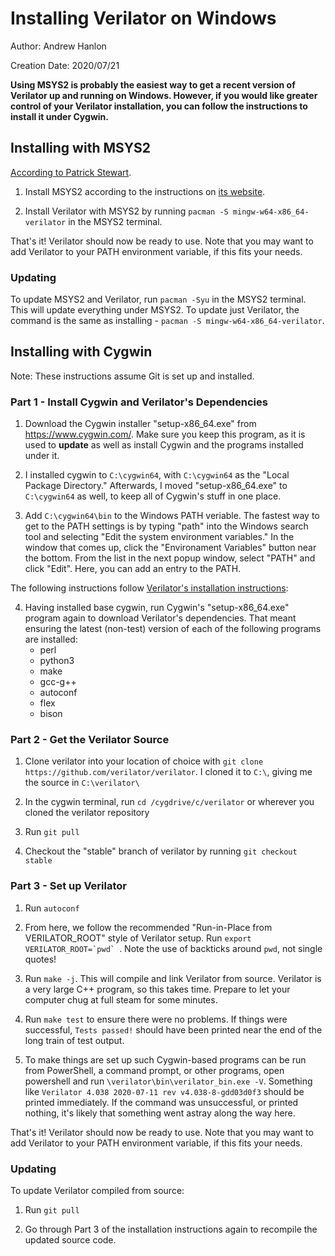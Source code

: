 # Installing Verilator on Windows

Author: Andrew Hanlon

Creation Date: 2020/07/21

**Using MSYS2 is probably the easiest way to get a recent version of Verilator up and running on Windows. However, if you would like greater control of your Verilator installation, you can follow the instructions to install it under Cygwin.**

## Installing with MSYS2

[According to Patrick Stewart](https://www.veripool.org/boards/2/topics/1892-Verilator-Dose-verilator-can-run-in-windows-?r=2118-Verilator-RE-Dose-verilator-can-run-in-windows-#message-2118).

1. Install MSYS2 according to the instructions on [its website](https://www.msys2.org/).

2. Install Verilator with MSYS2 by running ```pacman -S mingw-w64-x86_64-verilator``` in the MSYS2  terminal.

That's it! Verilator should now be ready to use. Note that you may want to add Verilator to your PATH environment variable, if this fits your needs.

### Updating

To update MSYS2 and Verilator, run ```pacman -Syu``` in the MSYS2 terminal. This will update everything under MSYS2. To update just Verilator, the command is the same as installing - ```pacman -S mingw-w64-x86_64-verilator```.

## Installing with Cygwin

Note: These instructions assume Git is set up and installed.

### Part 1 - Install Cygwin and Verilator's Dependencies

1. Download the Cygwin installer "setup-x86_64.exe" from https://www.cygwin.com/. Make sure you keep this program, as it is used to **update** as well as install Cygwin and the programs installed under it.

2. I installed cygwin to ```C:\cygwin64```, with ```C:\cygwin64``` as the "Local Package Directory." Afterwards, I moved "setup-x86_64.exe" to ```C:\cygwin64``` as well, to keep all of Cygwin's stuff in one place.

3. Add ```C:\cygwin64\bin``` to the Windows PATH veriable. The fastest way to get to the PATH settings is by typing "path" into the Windows search tool and selecting "Edit the system environment variables." In the window that comes up, click the "Environament Variables" button near the bottom. From the list in the next popup window, select "PATH" and click "Edit". Here, you can add an entry to the PATH.

The following instructions follow [Verilator's installation instructions](https://www.veripool.org/projects/verilator/wiki/Installing):

4. Having installed base cygwin, run Cygwin's "setup-x86_64.exe" program again to download Verilator's dependencies. That meant ensuring the latest (non-test) version of each of the following programs are installed:
    - perl
    - python3
    - make
    - gcc-g++
    - autoconf
    - flex
    - bison

### Part 2 - Get the Verilator Source

1. Clone verilator into your location of choice with ```git clone https://github.com/verilator/verilator```. I cloned it to ```C:\```, giving me the source in ```C:\verilator\```

2. In the cygwin terminal, run ```cd /cygdrive/c/verilator``` or wherever you cloned the verilator repository

3. Run ```git pull```

4. Checkout the "stable" branch of verilator by running ```git checkout stable```

### Part 3 - Set up Verilator

1. Run ```autoconf```

2. From here, we follow the recommended "Run-in-Place from VERILATOR_ROOT" style of Verilator setup. Run ```export VERILATOR_ROOT=`pwd` ```. Note the use of backticks around ```pwd```, not single quotes!

3. Run ```make -j```. This will compile and link Verilator from source. Verilator is a very large C++ program, so this takes time. Prepare to let your computer chug at full steam for some minutes.

4. Run ```make test``` to ensure there were no problems. If things were successful, ```Tests passed!``` should have been printed near the end of the long train of test output.

5. To make things are set up such Cygwin-based programs can be run from PowerShell, a command prompt, or other programs, open powershell and run ```\verilator\bin\verilator_bin.exe -V```. Something like ```Verilator 4.038 2020-07-11 rev v4.038-8-gdd03d0f3``` should be printed immediately. If the command was unsuccessful, or printed nothing, it's likely that something went astray along the way here.

That's it! Verilator should now be ready to use. Note that you may want to add Verilator to your PATH environment variable, if this fits your needs.

### Updating

To update Verilator compiled from source:

1. Run ```git pull```

2. Go through Part 3 of the installation instructions again to recompile the updated source code.
